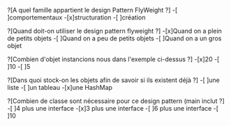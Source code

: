 ?[A quel famille appartient le design Pattern FlyWeight ?]
-[ ]comportementaux
-[x]structuration
-[ ]création

?[Quand doit-on utiliser le design pattern flyweight ?]
-[x]Quand on a plein de petits objets
-[ ]Quand on a peu de petits objets
-[ ]Quand on a un gros objet

?[Combien d'objet instancions nous dans l'exemple ci-dessus ?]
-[x]20
-[ ]10
-[ ]5

?[Dans quoi stock-on les objets afin de savoir si ils existent déjà ?]
-[ ]une liste
-[ ]un tableau
-[x]une HashMap

?[Combien de classe sont nécessaire pour ce design pattern (main inclut ?]
-[ ]4 plus une interface
-[x]3 plus une interface
-[ ]6 plus une interface
-[ ]10
